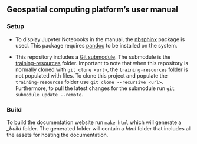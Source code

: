 ## Geospatial computing platform’s user manual

### Setup

* To display Jupyter Notebooks in the manual, the [nbsphinx](https://nbsphinx.readthedocs.io/en/0.8.7/index.html) package is used. This package requires [pandoc](https://pandoc.org/>) to be installed on the system. 

* This repository includes a [Git submodule](https://git-scm.com/book/en/v2/Git-Tools-Submodules). The submodule is the [training-resources]() folder. Important to note that when this repository is normally cloned with `git clone <url>`, the `training-resources` folder is not populated with files. To clone this project and populate the `training-resources` folder use `git clone --recursive <url>`. Furthermore, to pull the latest changes for the submodule run `git submodule update --remote`.

### Build

To build the documentation website run `make html` which will generate a *_build*   folder. The generated folder will contain a *html* folder that includes all the assets for hosting the documentation.

